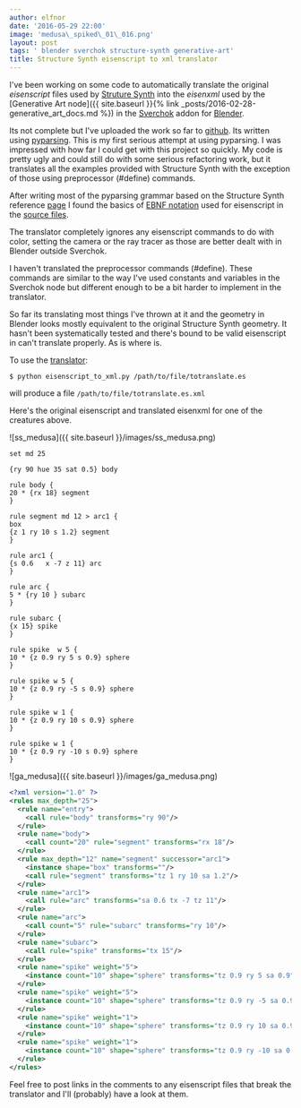 ```yaml
---
author: elfnor
date: '2016-05-29 22:00'
image: 'medusa\_spiked\_01\_016.png'
layout: post
tags: ' blender sverchok structure-synth generative-art'
title: Structure Synth eisenscript to xml translator
---
```


I\'ve been working on some code to automatically translate the original *eisenscript* files used by [Struture Synth](http://structuresynth.sourceforge.net/) into the *eisenxml* used by the [Generative Art node]({{ site.baseurl }}{% link _posts/2016-02-28-generative_art_docs.md %}) in the [Sverchok](https://github.com/nortikin/sverchok) addon for [Blender](https://www.blender.org/).

Its not complete but I\'ve uploaded the work so far to [github](https://github.com/elfnor/generative-art-examples/blob/master/eisenscript_to_xml.py). Its written using [pyparsing](http://pyparsing.wikispaces.com/). This is my first serious attempt at using pyparsing. I was impressed with how far I could get with this project so quickly. My code is pretty ugly and could still do with some serious refactoring work, but it translates all the examples provided with Structure Synth with the exception of those using preprocessor (\#define) commands.

After writing most of the pyparsing grammar based on the Structure Synth reference [page](http://structuresynth.sourceforge.net/reference.php) I found the basics of [EBNF notation](https://en.wikipedia.org/wiki/Extended_Backus%E2%80%93Naur_Form) used for eisenscript in the [source files](https://sourceforge.net/p/structuresynth/code/HEAD/tree/trunk/notes.txt#l48).

The translator completely ignores any eisenscript commands to do with color, setting the camera or the ray tracer as those are better dealt with in Blender outside Sverchok.

I haven\'t translated the preprocessor commands (\#define). These commands are similar to the way I\'ve used constants and variables in the Sverchok node but different enough to be a bit harder to implement in the translator.

So far its translating most things I\'ve thrown at it and the geometry in Blender looks mostly equivalent to the original Structure Synth geometry. It hasn\'t been systematically tested and there\'s bound to be valid eisenscript in can\'t translate properly. As is where is.

To use the [translator](https://github.com/elfnor/generative-art-examples/blob/master/eisenscript_to_xml.py):

    $ python eisenscript_to_xml.py /path/to/file/totranslate.es

will produce a file `/path/to/file/totranslate.es.xml`

Here\'s the original eisenscript and translated eisenxml for one of the creatures above.

![ss\_medusa]({{ site.baseurl }}/images/ss_medusa.png)

    set md 25

    {ry 90 hue 35 sat 0.5} body

    rule body {
    20 * {rx 18} segment
    }

    rule segment md 12 > arc1 {
    box
    {z 1 ry 10 s 1.2} segment
    }

    rule arc1 {
    {s 0.6   x -7 z 11} arc
    }

    rule arc {
    5 * {ry 10 } subarc
    }

    rule subarc {
    {x 15} spike
    }

    rule spike  w 5 {
    10 * {z 0.9 ry 5 s 0.9} sphere
    }

    rule spike w 5 {
    10 * {z 0.9 ry -5 s 0.9} sphere
    }

    rule spike w 1 {
    10 * {z 0.9 ry 10 s 0.9} sphere
    }

    rule spike w 1 {
    10 * {z 0.9 ry -10 s 0.9} sphere
    }

![ga\_medusa]({{ site.baseurl }}/images/ga_medusa.png)

```xml
<?xml version="1.0" ?>
<rules max_depth="25">
  <rule name="entry">
    <call rule="body" transforms="ry 90"/>
  </rule>
  <rule name="body">
    <call count="20" rule="segment" transforms="rx 18"/>
  </rule>
  <rule max_depth="12" name="segment" successor="arc1">
    <instance shape="box" transforms=""/>
    <call rule="segment" transforms="tz 1 ry 10 sa 1.2"/>
  </rule>
  <rule name="arc1">
    <call rule="arc" transforms="sa 0.6 tx -7 tz 11"/>
  </rule>
  <rule name="arc">
    <call count="5" rule="subarc" transforms="ry 10"/>
  </rule>
  <rule name="subarc">
    <call rule="spike" transforms="tx 15"/>
  </rule>
  <rule name="spike" weight="5">
    <instance count="10" shape="sphere" transforms="tz 0.9 ry 5 sa 0.9"/>
  </rule>
  <rule name="spike" weight="5">
    <instance count="10" shape="sphere" transforms="tz 0.9 ry -5 sa 0.9"/>
  </rule>
  <rule name="spike" weight="1">
    <instance count="10" shape="sphere" transforms="tz 0.9 ry 10 sa 0.9"/>
  </rule>
  <rule name="spike" weight="1">
    <instance count="10" shape="sphere" transforms="tz 0.9 ry -10 sa 0.9"/>
  </rule>
</rules>
```

Feel free to post links in the comments to any eisenscript files that break the translator and I\'ll (probably) have a look at them.
